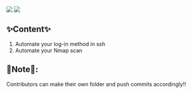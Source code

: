 <img src = 'https://www.google.com/url?sa=i&url=https%3A%2F%2Fhacktoberfest.digitalocean.com%2F&psig=AOvVaw1sN9vP4FdpSgC-sxPZ3nzF&ust=1633912294611000&source=images&cd=vfe&ved=0CAsQjRxqFwoTCMCDkOjLvvMCFQAAAAAdAAAAABAD' />
<img src = 'https://capsule-render.vercel.app/api?color=000000&height=150&text=Automate_World&fontSize=100&animation=blinking&fontColor=00FF00'/>

## ✨Content✨
1. Automate your log-in method in ssh
2. Automate your Nmap scan


## 📝Note📝: 
Contributors can make their own folder and push commits accordingly!!

